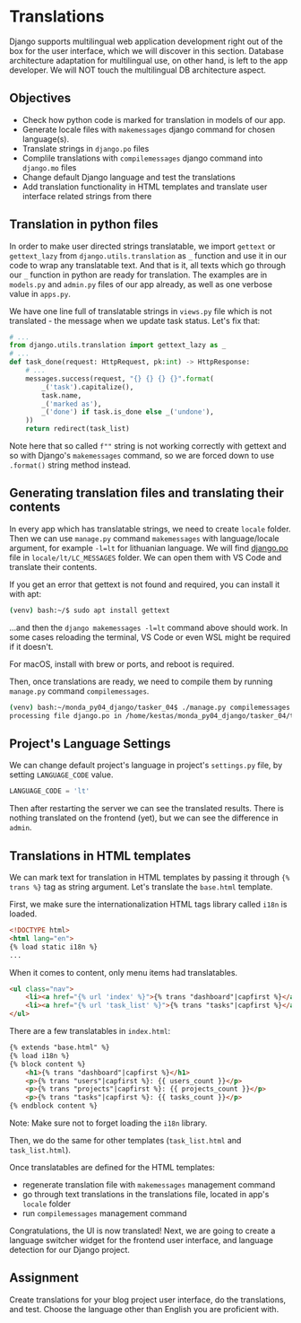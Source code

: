 # Translations

Django supports multilingual web application development right out of the box for the user interface, which we will discover in this section. Database architecture adaptation for multilingual use, on other hand, is left to the app developer. We will NOT touch the multilingual DB architecture aspect.

## Objectives

* Check how python code is marked for translation in models of our app.
* Generate locale files with `makemessages` django command for chosen language(s).
* Translate strings in `django.po` files
* Complile translations with `compilemessages` django command into `django.mo` files
* Change default Django language and test the translations
* Add translation functionality in HTML templates and translate user interface related strings from there

## Translation in python files

In order to make user directed strings translatable, we import `gettext` or `gettext_lazy` from `django.utils.translation` as `_` function and use it in our code to wrap any translatable text. And that is it, all texts which go through our `_` function in python are ready for translation. The examples are in `models.py` and `admin.py` files of our app already, as well as one verbose value in `apps.py`.

We have one line full of translatable strings in `views.py` file which is not translated - the message when we update task status. Let's fix that:

```Python
# ...
from django.utils.translation import gettext_lazy as _
# ...
def task_done(request: HttpRequest, pk:int) -> HttpResponse:
    # ...
    messages.success(request, "{} {} {} {}".format(
        _('task').capitalize(),
        task.name,
        _('marked as'),
        _('done') if task.is_done else _('undone'),
    ))
    return redirect(task_list)
```

Note here that so called `f""` string is not working correctly with gettext and so with Django's `makemessages` command, so we are forced down to use `.format()` string method instead.

## Generating translation files and translating their contents

In every app which has translatable strings, we need to create `locale` folder. Then we can use `manage.py` command `makemessages` with language/locale argument, for example `-l=lt` for lithuanian language. We will find [django.po](../tasker_04/tasks/locale/lt/LC_MESSAGES/django.po) file in `locale/lt/LC_MESSAGES` folder. We can open them with VS Code and translate their contents.

If you get an error that gettext is not found and required, you can install it with apt:

```bash
(venv) bash:~/$ sudo apt install gettext
```

...and then the `django makemessages -l=lt` command above should work. In some cases reloading the terminal, VS Code or even WSL might be required if it doesn't. 

For macOS, install with brew or ports, and reboot is required.

Then, once translations are ready, we need to compile them by running `manage.py` command `compilemessages`.

```bash
(venv) bash:~/monda_py04_django/tasker_04$ ./manage.py compilemessages
processing file django.po in /home/kestas/monda_py04_django/tasker_04/tasks/locale/lt/LC_MESSAGES
```

## Project's Language Settings

We can change default project's language in project's `settings.py` file, by setting `LANGUAGE_CODE` value.

```Python
LANGUAGE_CODE = 'lt'
```

Then after restarting the server we can see the translated results. There is nothing translated on the frontend (yet), but we can see the difference in `admin`.

## Translations in HTML templates

We can mark text for translation in HTML templates by passing it through `{% trans %}` tag as string argument. Let's translate the `base.html` template.

First, we make sure the internationalization HTML tags library called `i18n` is loaded.

```HTML
<!DOCTYPE html>
<html lang="en">
{% load static i18n %}
...
```

When it comes to content, only menu items had translatables.

```HTML
<ul class="nav">
    <li><a href="{% url 'index' %}">{% trans "dashboard"|capfirst %}</a></li>
    <li><a href="{% url 'task_list' %}">{% trans "tasks"|capfirst %}</a></li>
</ul>
```

There are a few translatables in `index.html`:

```HTML
{% extends "base.html" %}
{% load i18n %}
{% block content %}
    <h1>{% trans "dashboard"|capfirst %}</h1>
    <p>{% trans "users"|capfirst %}: {{ users_count }}</p>
    <p>{% trans "projects"|capfirst %}: {{ projects_count }}</p>
    <p>{% trans "tasks"|capfirst %}: {{ tasks_count }}</p>
{% endblock content %}
```

Note: Make sure not to forget loading the `i18n` library.

Then, we do the same for other templates (`task_list.html` and `task_list.html`).

Once translatables are defined for the HTML templates:

* regenerate translation file with `makemessages` management command
* go through text translations in the translations file, located in app's `locale` folder
* run `compilemessages` management command

Congratulations, the UI is now translated! Next, we are going to create a language switcher widget for the frontend user interface, and language detection for our Django project.

## Assignment

Create translations for your blog project user interface, do the translations, and test. Choose the language other than English you are proficient with.

